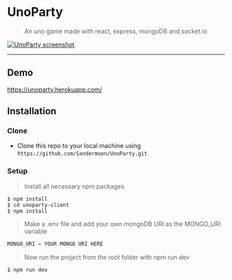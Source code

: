 # UnoParty

> An uno game made with react, express, mongoDB and socket.io

[![UnoParty screenshot](https://i.gyazo.com/1a4b379cb5a028c0e531a6bf1e447cf3.png)]()

---

## Demo

https://unoparty.herokuapp.com/

## Installation

### Clone

- Clone this repo to your local machine using `https://github.com/Sandermoen/UnoParty.git`

### Setup

> Install all necessary npm packages

```shell
$ npm install
$ cd unoparty-client
$ npm install
```

> Make a .env file and add your own mongoDB URI as the MONGO_URI variable

```javascript
MONGO_URI = YOUR MONGO URI HERE
```

> Now run the project from the root folder with npm run dev

```shell
$ npm run dev
```
